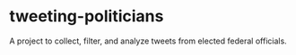 tweeting-politicians
====================

A project to collect, filter, and analyze tweets from elected federal officials.